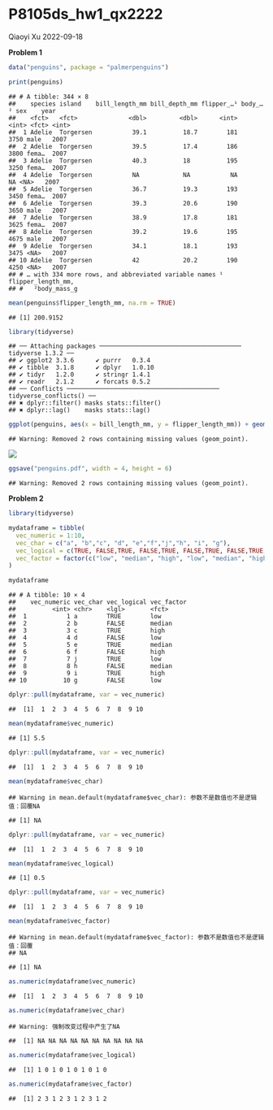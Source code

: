 P8105ds_hw1_qx2222
================
Qiaoyi Xu
2022-09-18

**Problem 1**

``` r
data("penguins", package = "palmerpenguins")
```

``` r
print(penguins)
```

    ## # A tibble: 344 × 8
    ##    species island    bill_length_mm bill_depth_mm flipper_…¹ body_…² sex    year
    ##    <fct>   <fct>              <dbl>         <dbl>      <int>   <int> <fct> <int>
    ##  1 Adelie  Torgersen           39.1          18.7        181    3750 male   2007
    ##  2 Adelie  Torgersen           39.5          17.4        186    3800 fema…  2007
    ##  3 Adelie  Torgersen           40.3          18          195    3250 fema…  2007
    ##  4 Adelie  Torgersen           NA            NA           NA      NA <NA>   2007
    ##  5 Adelie  Torgersen           36.7          19.3        193    3450 fema…  2007
    ##  6 Adelie  Torgersen           39.3          20.6        190    3650 male   2007
    ##  7 Adelie  Torgersen           38.9          17.8        181    3625 fema…  2007
    ##  8 Adelie  Torgersen           39.2          19.6        195    4675 male   2007
    ##  9 Adelie  Torgersen           34.1          18.1        193    3475 <NA>   2007
    ## 10 Adelie  Torgersen           42            20.2        190    4250 <NA>   2007
    ## # … with 334 more rows, and abbreviated variable names ¹​flipper_length_mm,
    ## #   ²​body_mass_g

``` r
mean(penguins$flipper_length_mm, na.rm = TRUE)
```

    ## [1] 200.9152

``` r
library(tidyverse)
```

    ## ── Attaching packages ─────────────────────────────────────── tidyverse 1.3.2 ──
    ## ✔ ggplot2 3.3.6      ✔ purrr   0.3.4 
    ## ✔ tibble  3.1.8      ✔ dplyr   1.0.10
    ## ✔ tidyr   1.2.0      ✔ stringr 1.4.1 
    ## ✔ readr   2.1.2      ✔ forcats 0.5.2 
    ## ── Conflicts ────────────────────────────────────────── tidyverse_conflicts() ──
    ## ✖ dplyr::filter() masks stats::filter()
    ## ✖ dplyr::lag()    masks stats::lag()

``` r
ggplot(penguins, aes(x = bill_length_mm, y = flipper_length_mm)) + geom_point(aes(color = species))
```

    ## Warning: Removed 2 rows containing missing values (geom_point).

![](P8105ds_hw1_qx2222_files/figure-gfm/unnamed-chunk-4-1.png)<!-- -->

``` r
ggsave("penguins.pdf", width = 4, height = 6)
```

    ## Warning: Removed 2 rows containing missing values (geom_point).

**Problem 2**

``` r
library(tidyverse)
```

``` r
mydataframe = tibble(
  vec_numeric = 1:10,
  vec_char = c("a", "b","c", "d", "e","f","j","h", "i", "g"),
  vec_logical = c(TRUE, FALSE,TRUE, FALSE,TRUE, FALSE,TRUE, FALSE,TRUE, FALSE),
  vec_factor = factor(c("low", "median", "high", "low", "median", "high","low", "median", "high", "low"))
)

mydataframe
```

    ## # A tibble: 10 × 4
    ##    vec_numeric vec_char vec_logical vec_factor
    ##          <int> <chr>    <lgl>       <fct>     
    ##  1           1 a        TRUE        low       
    ##  2           2 b        FALSE       median    
    ##  3           3 c        TRUE        high      
    ##  4           4 d        FALSE       low       
    ##  5           5 e        TRUE        median    
    ##  6           6 f        FALSE       high      
    ##  7           7 j        TRUE        low       
    ##  8           8 h        FALSE       median    
    ##  9           9 i        TRUE        high      
    ## 10          10 g        FALSE       low

``` r
dplyr::pull(mydataframe, var = vec_numeric)
```

    ##  [1]  1  2  3  4  5  6  7  8  9 10

``` r
mean(mydataframe$vec_numeric)
```

    ## [1] 5.5

``` r
dplyr::pull(mydataframe, var = vec_numeric)
```

    ##  [1]  1  2  3  4  5  6  7  8  9 10

``` r
mean(mydataframe$vec_char)
```

    ## Warning in mean.default(mydataframe$vec_char): 参数不是数值也不是逻辑值：回覆NA

    ## [1] NA

``` r
dplyr::pull(mydataframe, var = vec_numeric)
```

    ##  [1]  1  2  3  4  5  6  7  8  9 10

``` r
mean(mydataframe$vec_logical)
```

    ## [1] 0.5

``` r
dplyr::pull(mydataframe, var = vec_numeric)
```

    ##  [1]  1  2  3  4  5  6  7  8  9 10

``` r
mean(mydataframe$vec_factor)
```

    ## Warning in mean.default(mydataframe$vec_factor): 参数不是数值也不是逻辑值：回覆
    ## NA

    ## [1] NA

``` r
as.numeric(mydataframe$vec_numeric)
```

    ##  [1]  1  2  3  4  5  6  7  8  9 10

``` r
as.numeric(mydataframe$vec_char)
```

    ## Warning: 强制改变过程中产生了NA

    ##  [1] NA NA NA NA NA NA NA NA NA NA

``` r
as.numeric(mydataframe$vec_logical)
```

    ##  [1] 1 0 1 0 1 0 1 0 1 0

``` r
as.numeric(mydataframe$vec_factor)
```

    ##  [1] 2 3 1 2 3 1 2 3 1 2
